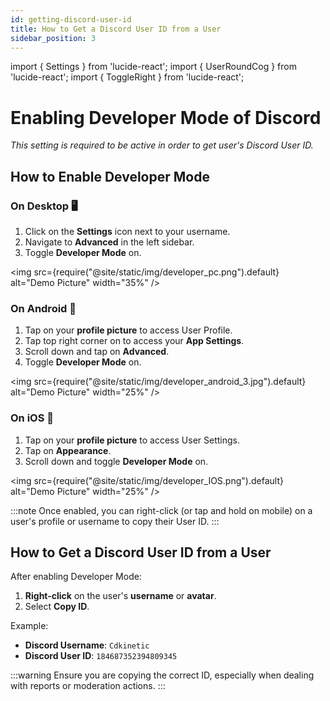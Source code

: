 ```yaml
---
id: getting-discord-user-id
title: How to Get a Discord User ID from a User
sidebar_position: 3
---
```


import { Settings } from 'lucide-react';
import { UserRoundCog } from 'lucide-react';
import { ToggleRight } from 'lucide-react';

# Enabling Developer Mode of Discord

_This setting is required to be active in order to get user's Discord User ID._

## How to Enable Developer Mode

### On Desktop 🖥️

1. Click on the **Settings** <Settings size={16} /> icon next to your username.
2. Navigate to **Advanced** in the left sidebar.
3. Toggle **Developer Mode** <ToggleRight size={16} /> on.

<img src={require("@site/static/img/developer_pc.png").default} alt="Demo Picture" width="35%" />

### On Android 📱

1. Tap on your **profile picture** <UserRoundCog size={16} /> to access User Profile.
2. Tap top right corner on <Settings size={16} /> to access your **App Settings**.
3. Scroll down and tap on **Advanced**.
4. Toggle **Developer Mode** <ToggleRight size={16} /> on.

<img src={require("@site/static/img/developer_android_3.jpg").default} alt="Demo Picture" width="25%" />

### On iOS 🍏

1. Tap on your **profile picture** <UserRoundCog size={16} /> to access User Settings.
2. Tap on **Appearance**.
3. Scroll down and toggle **Developer Mode** <ToggleRight size={16} /> on.

<img src={require("@site/static/img/developer_IOS.png").default} alt="Demo Picture" width="25%" />

:::note
Once enabled, you can right-click (or tap and hold on mobile) on a user's profile or username to copy their User ID.
:::

## How to Get a Discord User ID from a User

After enabling Developer Mode:

1. **Right-click** on the user's **username** or **avatar**.
2. Select **Copy ID**.

Example:

- **Discord Username**: `Cdkinetic`
- **Discord User ID**: `184687352394809345`

:::warning
Ensure you are copying the correct ID, especially when dealing with reports or moderation actions.
:::
